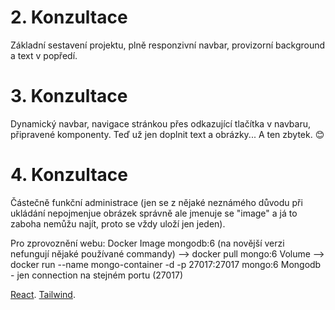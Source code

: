# 2. Konzultace

Základní sestavení projektu, plně responzivní navbar, provizorní background a text v popředí.

# 3. Konzultace

Dynamický navbar, navigace stránkou přes odkazující tlačítka v navbaru, připravené komponenty. Teď už jen doplnit text a obrázky... A ten zbytek. 😊

# 4. Konzultace

Částečně funkční administrace (jen se z nějaké neznámého důvodu při ukládání nepojmenjue obrázek správně ale jmenuje se "image" a já to zaboha nemůžu najít, proto se vždy uloží jen jeden).

  Pro zprovoznění webu:
    Docker
      Image mongodb:6 (na novější verzi nefungují nějaké používané commandy) --> docker pull mongo:6
      Volume --> docker run --name mongo-container -d -p 27017:27017 mongo:6
    Mongodb - jen connection na stejném portu (27017)
      

[React](https://react.dev/).
[Tailwind](https://tailwindcss.com/).
